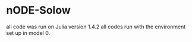 # nODE-Solow

all code was run on Julia version 1.4.2
all codes run with the environment set up in model 0. 

